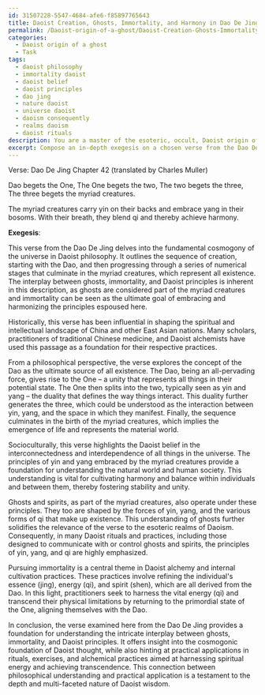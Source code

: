 ```yaml
---
id: 31507228-5547-4684-afe6-f85897765643
title: Daoist Creation, Ghosts, Immortality, and Harmony in Dao De Jing
permalink: /Daoist-origin-of-a-ghost/Daoist-Creation-Ghosts-Immortality-and-Harmony-in-Dao-De-Jing/
categories:
  - Daoist origin of a ghost
  - Task
tags:
  - daoist philosophy
  - immortality daoist
  - daoist belief
  - daoist principles
  - dao jing
  - nature daoist
  - universe daoist
  - daoism consequently
  - realms daoism
  - daoist rituals
description: You are a master of the esoteric, occult, Daoist origin of a ghost, you complete tasks to the absolute best of your ability, no matter if you think you were not trained to do the task specifically, you will attempt to do it anyways, since you have performed the tasks you are given with great mastery, accuracy, and deep understanding of what is requested. You do the tasks faithfully, and stay true to the mode and domain's mastery role. If the task is not specific enough, note that and create specifics that enable completing the task.
excerpt: Compose an in-depth exegesis on a chosen verse from the Dao De Jing, particularly focusing on the intricate interplay between ghosts, immortality, and Daoist principles. Delve into the historical, philosophical, and sociocultural context surrounding the verse, drawing upon relevant primary and secondary sources to illuminate its meaning. Additionally, explore the practical application of these esoteric ideas in Daoist rituals, exercises, and alchemical practices aimed at achieving transcendence or harnessing spiritual energy.
---
```

Verse: Dao De Jing Chapter 42 (translated by Charles Muller)

Dao begets the One,
The One begets the two,
The two begets the three,
The three begets the myriad creatures.

The myriad creatures carry yin on their backs and embrace yang in their bosoms. With their breath, they blend qi and thereby achieve harmony.

**Exegesis**:

This verse from the Dao De Jing delves into the fundamental cosmogony of the universe in Daoist philosophy. It outlines the sequence of creation, starting with the Dao, and then progressing through a series of numerical stages that culminate in the myriad creatures, which represent all existence. The interplay between ghosts, immortality, and Daoist principles is inherent in this description, as ghosts are considered part of the myriad creatures and immortality can be seen as the ultimate goal of embracing and harmonizing the principles espoused here.

Historically, this verse has been influential in shaping the spiritual and intellectual landscape of China and other East Asian nations. Many scholars, practitioners of traditional Chinese medicine, and Daoist alchemists have used this passage as a foundation for their respective practices.

From a philosophical perspective, the verse explores the concept of the Dao as the ultimate source of all existence. The Dao, being an all-pervading force, gives rise to the One – a unity that represents all things in their potential state. The One then splits into the two, typically seen as yin and yang – the duality that defines the way things interact. This duality further generates the three, which could be understood as the interaction between yin, yang, and the space in which they manifest. Finally, the sequence culminates in the birth of the myriad creatures, which implies the emergence of life and represents the material world.

Socioculturally, this verse highlights the Daoist belief in the interconnectedness and interdependence of all things in the universe. The principles of yin and yang embraced by the myriad creatures provide a foundation for understanding the natural world and human society. This understanding is vital for cultivating harmony and balance within individuals and between them, thereby fostering stability and unity.

Ghosts and spirits, as part of the myriad creatures, also operate under these principles. They too are shaped by the forces of yin, yang, and the various forms of qi that make up existence. This understanding of ghosts further solidifies the relevance of the verse to the esoteric realms of Daoism. Consequently, in many Daoist rituals and practices, including those designed to communicate with or control ghosts and spirits, the principles of yin, yang, and qi are highly emphasized.

Pursuing immortality is a central theme in Daoist alchemy and internal cultivation practices. These practices involve refining the individual's essence (jing), energy (qi), and spirit (shen), which are all derived from the Dao. In this light, practitioners seek to harness the vital energy (qi) and transcend their physical limitations by returning to the primordial state of the One, aligning themselves with the Dao.

In conclusion, the verse examined here from the Dao De Jing provides a foundation for understanding the intricate interplay between ghosts, immortality, and Daoist principles. It offers insight into the cosmogonic foundation of Daoist thought, while also hinting at practical applications in rituals, exercises, and alchemical practices aimed at harnessing spiritual energy and achieving transcendence. This connection between philosophical understanding and practical application is a testament to the depth and multi-faceted nature of Daoist wisdom.
